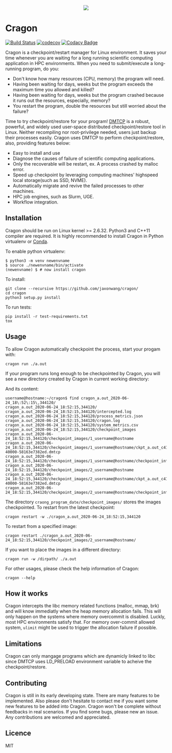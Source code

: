 <p align="center">
  <img src="https://user-images.githubusercontent.com/10634580/86003065-37858700-ba4c-11ea-8d3d-f268497a4e6e.png" />
</p>

# Cragon

[![Build Status](https://travis-ci.com/jaxonwang/cragon.svg?branch=master)](https://travis-ci.com/jaxonwang/cragon)
[![codecov](https://codecov.io/gh/jaxonwang/cragon/branch/master/graph/badge.svg)](https://codecov.io/gh/jaxonwang/cragon)
[![Codacy Badge](https://app.codacy.com/project/badge/Grade/f024654e59d742ddac5dc1655baa7c3b)](https://www.codacy.com/manual/jaxonwang/cragon?utm_source=github.com&amp;utm_medium=referral&amp;utm_content=jaxonwang/cragon&amp;utm_campaign=Badge_Grade)

Cragon is a checkpoint/restart manager for Linux environment. It saves your time whenever you are waiting for a long running scientific computing application in HPC environments. 
When you need to submit/execute a long-running program, do you:
-  Don't know how many resources (CPU, memory) the program will need.
-  Having been waiting for days, weeks but the program exceeds the maximum time you allowed and killed?
-  Having been waiting for days, weeks but the program crashed because it runs out the resources, especially, memory?
-  You restart the program, double the resources but still worried about the failure?

Time to try checkpoint/restore for your program! [DMTCP](http://dmtcp.sourceforge.net/) is a robust, powerful, and widely used user-space distributed checkpoint/restore tool in Linux. Neither recompiling nor root-privilege needed, users just backup their processes easily. Cragon uses DMTCP to perform checkpoint/restore, also, providing features below:

-  Easy to install and use
-  Diagnose the causes of failure of scientific computing applications.
-  Only the recoverable will be restart, ex. A process crashed by malloc error.
-  Speed up checkpoint by leveraging computing machines' highspeed local storage(such as SSD, NVME).
-  Automatically migrate and revive the failed processes to other machines.
-  HPC job engines, such as Slurm, UGE.
-  Workflow integration.

## Installation
Cragon should be run on Linux kernel >= 2.6.32. Python3 and C++11 compiler are required. It is highly recommended to install Cragon in Python virtualenv or [Conda](https://docs.conda.io/en/latest/).

To enable python virtualenv:
```shell
$ python3 -m venv newenvname
$ source ./newenvname/bin/activate
(newenvname) $ # now install cragon
```
To install:
```shell
git clone --recursive https://github.com/jaxonwang/cragon/
cd cragon
python3 setup.py install
```
To run tests:
```shell
pip install -r test-requirements.txt
tox
```

## Usage
To allow Cragon automatically checkpoint the process, start your progam with:
```shell
cragon run ./a.out
```

If your program runs long enough to be checkpointed by Cragon, you will see a new directory created by Cragon in current working directory:

And its content:
```shell
username@hostname:~/cragon$ find cragon_a.out_2020-06-24_18\:52\:15\,344120/
cragon_a.out_2020-06-24_18:52:15,344120/
cragon_a.out_2020-06-24_18:52:15,344120/intercepted.log
cragon_a.out_2020-06-24_18:52:15,344120/process_metrics.json
cragon_a.out_2020-06-24_18:52:15,344120/cragon.log
cragon_a.out_2020-06-24_18:52:15,344120/system_metrics.csv
cragon_a.out_2020-06-24_18:52:15,344120/checkpoint_images
cragon_a.out_2020-06-24_18:52:15,344120/checkpoint_images/1_username@hostname
cragon_a.out_2020-06-24_18:52:15,344120/checkpoint_images/1_username@hostname/ckpt_a.out_c417f7-40000-58163e7382ed.dmtcp
cragon_a.out_2020-06-24_18:52:15,344120/checkpoint_images/1_username@hostname/checkpoint_info
cragon_a.out_2020-06-24_18:52:15,344120/checkpoint_images/2_username@hostname
cragon_a.out_2020-06-24_18:52:15,344120/checkpoint_images/2_username@hostname/ckpt_a.out_c417f7-40000-58163e7382ed.dmtcp
cragon_a.out_2020-06-24_18:52:15,344120/checkpoint_images/2_username@hostname/checkpoint_info
```
The directory ```craong_program_date/checkpoint_images/``` stores the images checkpointed. 
To restart from the latest checkpoint:
```shell
cragon restart -w ./cragon_a.out_2020-06-24_18:52:15,344120
```
To restart from a specified image:
```shell
cragon restart ./cragon_a.out_2020-06-24_18:52:15,344120/checkpoint_images/2_username@hostname/
```
If you want to place the images in a different directory:
```shell
cragon run -w /dirpath/ ./a.out
```
For other usages, please check the help information of Cragon:
```shell
cragon --help
```
## How it works
Cragon intercepts the libc memory related functions (malloc, mmap, brk) and will know immediatly when the heap memory allocation fails. This will only happen on the systems where memory overcommit is disabled. Luckly, most HPC environments satisfy that. For memory over-commit allowed system, ```ulimit``` might be used to trigger the allocation failure if possible.
## Limitations
Cragon can only mangage programs which are dynamicly linked to libc since DMTCP uses LD_PRELOAD environment variable to acheive the checkpoint/restore.
## Contributing
Cragon is still in its early developing state. There are many features to be implemented. Also please don't hesitate to contact me if you want some new features to be added into Cragon. Cragon won't be complete without feedbacks in real scenarios. If you find some bugs, please new an issue. Any contributions are welcomed and appreciated.

## Licence
MIT
